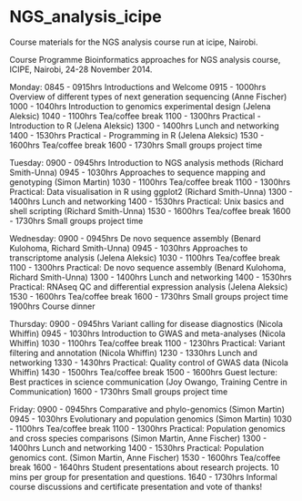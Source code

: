 NGS_analysis_icipe
==================

Course materials for the NGS analysis course run at icipe, Nairobi.

Course Programme
Bioinformatics approaches for NGS  analysis course, ICIPE, Nairobi, 24-28 November 2014.
 
Monday:
0845 - 0915hrs               Introductions and Welcome
0915 - 1000hrs         	Overview of different types of next generation sequencing (Anne Fischer)
1000 - 1040hrs         	Introduction to genomics experimental design (Jelena Aleksic)
1040 - 1100hrs               Tea/coffee break
1100 - 1300hrs         	Practical - Introduction to R  (Jelena Aleksic)
1300 - 1400hrs               Lunch and networking
1400 - 1530hrs         	Practical - Programming in R  (Jelena Aleksic)
1530 - 1600hrs               Tea/coffee break
1600 - 1730hrs         	Small groups project time
 
Tuesday:
0900 - 0945hrs         	Introduction to NGS analysis methods (Richard Smith-Unna)
0945 - 1030hrs                Approaches to sequence mapping and genotyping (Simon Martin)
1030 - 1100hrs               Tea/coffee break
1100 - 1300hrs         	Practical: Data visualisation in R using ggplot2 (Richard Smith-Unna)
1300 - 1400hrs               Lunch and networking
1400 - 1530hrs         	Practical: Unix basics and shell scripting (Richard Smith-Unna)
1530 - 1600hrs               Tea/coffee break
1600 - 1730hrs         	Small groups project time
 
Wednesday:
0900 - 0945hrs         	De novo sequence assembly (Benard Kulohoma, Richard Smith-Unna)
0945 - 1030hrs         	Approaches to transcriptome analysis (Jelena Aleksic)
1030 - 1100hrs               Tea/coffee break
1100 - 1300hrs         	Practical: De novo sequence assembly (Benard Kulohoma, Richard Smith-Unna)
1300 - 1400hrs               Lunch and networking
1400 - 1530hrs         	Practical: RNAseq QC and differential expression analysis (Jelena Aleksic)
1530 - 1600hrs               Tea/coffee break
1600 - 1730hrs         	Small groups project time
1900hrs                           Course dinner
 
Thursday:
0900 - 0945hrs         	Variant calling for disease diagnostics (Nicola Whiffin)
0945 - 1030hrs         	Introduction to GWAS and meta-analyses (Nicola Whiffin)
1030 - 1100hrs               Tea/coffee break
1100 - 1230hrs         	Practical: Variant filtering and annotation  (Nicola Whiffin)
1230 - 1330hrs               Lunch and networking
1330 - 1430hrs         	Practical: Quality control of GWAS data  (Nicola Whiffin)
1430 - 1500hrs               Tea/coffee break
1500 - 1600hrs         	Guest lecture: Best practices in science communication (Joy Owango, Training 
Centre in Communication)
1600 - 1730hrs         	Small groups project time
 
Friday:
0900 - 0945hrs         	Comparative and phylo-genomics (Simon Martin)
0945 - 1030hrs         	Evolutionary and population genomics (Simon Martin)
1030 - 1100hrs               Tea/coffee break
1100 - 1300hrs         	Practical: Population genomics and cross species comparisons
(Simon Martin, Anne Fischer)
1300 - 1400hrs               Lunch and networking
1400 - 1530hrs         	Practical: Population genomics cont. (Simon Martin, Anne Fischer)
1530 - 1600hrs               Tea/coffee break
1600 - 1640hrs         	Student presentations about research projects. 10 mins per group for
presentation and questions.
1640 - 1730hrs                Informal course discussions and certificate presentation and vote of thanks!
 
 

